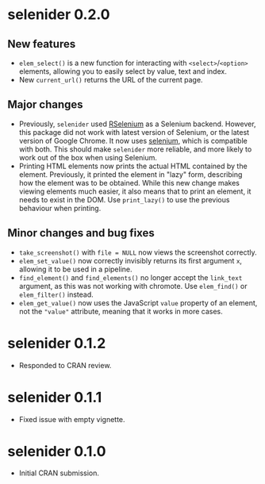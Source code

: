 # selenider 0.2.0

## New features

* `elem_select()` is a new function for interacting with `<select>`/`<option>`
  elements, allowing you to easily select by value, text and index.
* New `current_url()` returns the URL of the current page.
## Major changes

* Previously, `selenider` used [RSelenium](https://docs.ropensci.org/RSelenium/)
  as a Selenium backend. However, this package did not work with latest version
  of Selenium, or the latest version of Google Chrome. It now uses 
  [selenium](https://ashbythorpe.github.io/selenium-r/), which is compatible
  with both. This should make `selenider` more reliable, and more likely to
  work out of the box when using Selenium.
* Printing HTML elements now prints the actual HTML contained by the element.
  Previously, it printed the element in "lazy" form, describing how the element
  was to be obtained. While this new change makes viewing elements much easier,
  it also means that to print an element, it needs to exist in the DOM. Use
  `print_lazy()` to use the previous behaviour when printing.

## Minor changes and bug fixes

* `take_screenshot()` with `file = NULL` now views the screenshot correctly.
* `elem_set_value()` now correctly invisibly returns its first argument `x`,
  allowing it to be used in a pipeline.
* `find_element()` and `find_elements()` no longer accept the `link_text`
  argument, as this was not working with chromote. Use `elem_find()` or
  `elem_filter()` instead.
* `elem_get_value()` now uses the JavaScript `value` property of an element,
  not the `"value"` attribute, meaning that it works in more cases.

# selenider 0.1.2

* Responded to CRAN review.

# selenider 0.1.1

* Fixed issue with empty vignette.

# selenider 0.1.0

* Initial CRAN submission.
